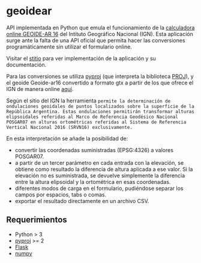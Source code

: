 # geoidear
API implementada en Python que emula el funcionamiento de la [calculadora online GEOIDE-AR 16](https://www.ign.gob.ar/NuestrasActividades/Geodesia/Geoide-Ar16/calculadora) del Intituto Geográfico Nacional (IGN). Esta aplicación surge ante la falta de una API oficial que permita hacer las conversiones programáticamente sin utilizar el formulario online.

Visitar el [stitio](https://geoidear.herokuapp.com) para ver implementación de la aplicación y su documentación.

Para las conversiones se utiliza [pyproj](https://pypi.org/project/pyproj/) (que interpreta la biblioteca [PROJ](https://proj.org/)), y el geoide Geoide-ar16 convertido a formato gtx a partir de los que ofrece el IGN de manera online [aquí](https://www.ign.gob.ar/NuestrasActividades/Geodesia/Geoide-Ar16/DocumentacionTecnica).

Según el sitio del IGN la herramienta `permite la determinación de ondulaciones geoidales de puntos localizados sobre la superficie de la República Argentina. Estas ondulaciones permitirán transformar alturas elipsoidales referidas al Marco de Referencia Geodésico Nacional POSGAR07 en alturas ortométricas referidas al Sistema de Referencia Vertical Nacional 2016 (SRVN16) exclusivamente.`

En esta interpretación se añade la posibilidad de: 
- convertir las coordenadas suministradas (EPSG:4326) a valores POSGAR07.
- a partir de un tercer parámetro en cada entrada con la elevación, se obtiene como resultado la diferencia de altura aplicada a ese valor. Si la elevación no es suministrada, se devuelve simplemente la diferencia entre la altura elipsoidal y la ortométrica en esas coordenadas.
- diferentes modos de carga en el formulario, pudiéndose separar los campos por espacios, tabs o comas.
- exportar el resultado directamente en un archivo CSV.

## Requerimientos
- Python > 3
- [pyproj](https://pypi.org/project/pyproj/) >= 2
- [Flask](https://pypi.org/project/Flask/)
- [numpy](https://pypi.org/project/numpy/)